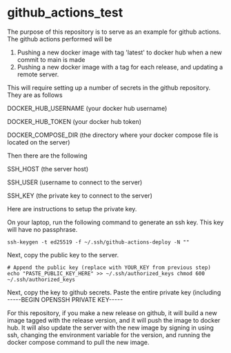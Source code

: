# github_actions_test

The purpose of this repository is to serve as an example for github actions. The github actions 
performed will be

1. Pushing a new docker image with tag 'latest' to docker hub when a new commit to main is made
2. Pushing a new docker image with a tag for each release, and updating a remote server. 

This will require setting up a number of secrets in the github repository. They are as follows

DOCKER_HUB_USERNAME (your docker hub username)

DOCKER_HUB_TOKEN (your docker hub token)

DOCKER_COMPOSE_DIR (the directory where your docker compose file is located on the server)

Then there are the following

SSH_HOST (the server host)

SSH_USER (username to connect to the server)

SSH_KEY (the private key to connect to the server)

Here are instructions to setup the private key. 

On your laptop, run the following command to generate an ssh key. This key will have no passphrase.

`ssh-keygen -t ed25519 -f ~/.ssh/github-actions-deploy -N ""`

Next, copy the public key to the server.

`# Append the public key (replace with YOUR_KEY from previous step)
echo "PASTE_PUBLIC_KEY_HERE" >> ~/.ssh/authorized_keys
chmod 600 ~/.ssh/authorized_keys`

Next, copy the key to github secrets. Paste the entire private key (including -----BEGIN OPENSSH PRIVATE KEY-----

For this repository, if you make a new release on github, it will build a new image tagged with the 
release version, and it will push the image to docker hub. It will also update the server with the new image by signing
in using ssh, changing the environment variable for the version, and running the docker compose command to pull the new image.